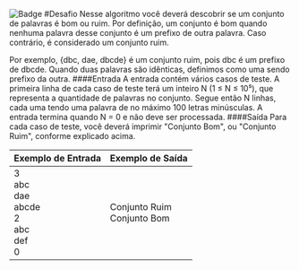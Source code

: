 ![Badge](https://img.shields.io/badge/Desafio-Conjuntos-blue?style=for-the-badge&logo=ghost)
#Desafio
Nesse algoritmo você deverá descobrir se um conjunto de palavras é bom ou ruim. Por definição, um conjunto é bom quando nenhuma palavra desse conjunto é um prefixo de outra palavra. Caso contrário, é considerado um conjunto ruim.

Por exemplo, {dbc, dae, dbcde} é um conjunto ruim, pois dbc é um prefixo de dbcde. Quando duas palavras são idênticas, definimos como uma sendo prefixo da outra.
####Entrada
A entrada contém vários casos de teste. A primeira linha de cada caso de teste terá um inteiro N (1 ≤ N ≤ 10⁵), que representa a quantidade de palavras no conjunto. Segue então N linhas, cada uma tendo uma palavra de no máximo 100 letras minúsculas. A entrada termina quando N = 0 e não deve ser processada.
####Saída
Para cada caso de teste, você deverá imprimir "Conjunto Bom", ou "Conjunto Ruim", conforme explicado acima.

| Exemplo de Entrada | Exemplo de Saída |
| --- | ----------- |
| 3 <br> abc <br> dae <br> abcde <br> 2 <br> abc <br> def <br> 0 | Conjunto Ruim <br> Conjunto Bom |
